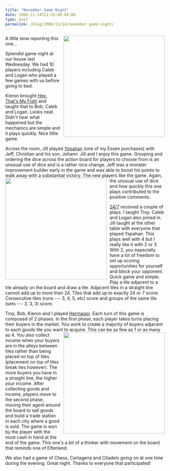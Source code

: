 ```yaml
---
title: "November Game Night"
date: 2006-11-14T21:55:00-04:00
type: post
permalink: /blog/2006/11/14/november-game-night/
---
```

<a onblur="try {parent.deselectBloggerImageGracefully();} catch(e) {}" href="https://static.flickr.com/115/293497578_6d8e3fa668_o.jpg"><img style="margin: 0pt 0pt 10px 10px; float: right; cursor: pointer; width: 320px;" src="https://static.flickr.com/115/293497578_6d8e3fa668_o.jpg" alt="" border="0" /></a>A little slow reporting this one...

Splendid game night at our house last Wednesday. We had 10 players including Caleb and Logan who played a few games with us before going to bed.

Kieron brought [Hey, That's My Fish!](https://www.boardgamegeek.com/game/8203) and taught that to Bob, Caleb and Logan. Looks neat. Didn't hear what happened but the mechanics are simple and it plays quickly. Nice little game.

Across the room, Jill played [Yspahan](https://www.boardgamegeek.com/game/22345) (one of my Essen purchases) with Jeff, Christian and his son, Johann. Jill and I enjoy this game. Grouping and ordering the dice across the action board for players to choose from is an unusual use of dice and is a rather nice change. Jeff was a monster improvement builder early in the game and was able to boost his points to walk away with a substantial victory. <a onblur="try {parent.deselectBloggerImageGracefully();} catch(e) {}" href="https://static.flickr.com/105/293497579_c43cb7ccda_o.jpg"><img style="margin: 0pt 10px 10px 0pt; float: left; cursor: pointer; width: 320px;" src="https://static.flickr.com/105/293497579_c43cb7ccda_o.jpg" alt="" border="0" /></a>The new players like the game. Again, the unusual use of dice and how quickly this one plays contributed to the positive comments.

[24/7](https://www.boardgamegeek.com/game/25182) received a couple of plays. I taught Troy. Caleb and Logan also joined in. Jill taught at the other table with everyone that played Yspahan. This plays well with 4 but I really like it with 2 or 3. With 2, you especially have a lot of freedom to set up scoring opportunities for yourself and block your opponent. Quick game and simple. Play a tile adjacent to a tile already on the board and draw a tile. Adjacent tiles in a straight line cannot add up to more than 24. Tiles that add up to exactly 24 or 7 score. Consecutive tiles (runs --- 3, 4, 5, etc) score and groups of the same tile (sets --- 3, 3, 3) score.

Troy, Bob, Kieron and I played [Hermagor](https://www.boardgamegeek.com/game/25224). Each turn of this game is composed of 2 phases. In the first phase, each player takes turns placing their buyers in the market. You work to create a majority of buyers adjacent to each goods tile you want to acquire. <a onblur="try {parent.deselectBloggerImageGracefully();} catch(e) {}" href="https://static.flickr.com/121/293497577_fedc952715_o.jpg"><img style="margin: 0pt 0pt 10px 10px; float: right; cursor: pointer; width: 320px;" src="https://static.flickr.com/121/293497577_fedc952715_o.jpg" alt="" border="0" /></a>This can be as few as 1 or as many as 4. You also collect income when your buyers are in the alleys between tiles rather than being placed on top of tiles (placement on top of tiles break ties however). The more buyers you have in a straight line, the higher your income. After collecting goods and income, players move to the second phase, moving their agent around the board to sell goods and build a trade station in each city where a good is sold. The game is won by the player with the most cash in hand at the end of the game. This one's a bit of a thinker with movement on the board that reminds one of Elfenland.

We also had a game of Chess, Cartagena and Citadels going on at one time during the evening. Great night. Thanks to everyone that participated!